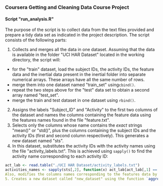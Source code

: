 ### Coursera Getting and Cleaning Data Course Project

#### Script "run_analysis.R"

The purpose of the script is to collect data from the text files
provided and prepare a tidy data set as indicated in the
project description. The script consists of the following
parts:

1. Collects and merges all the data in one dataset. Assuming
that the data is available in the folder "UCI HAR Dataset" located in the working directory, the script will:
  * for the "train" dataset, load the subject IDs, the activity IDs, the feature data and the
   inertial data present in the inertial folder
   into separate numerical arrays. These arrays have all the same  number of rows.
  * merge them into one dataset named "train_set"
   using`cbind()`.
  * repeat the two steps above for the "test" data set to obtain a second array named "test_set".
  * merge the train and test dataset in one dataset using `rbind()`.
2. Assigns the labels "Subject_ID" and "Activity" to the first two columns of the dataset and names the columns containing the feature data using the features names found in the file "feature.txt".
3. Selects only the columns whose name contains the _exact_ strings "mean()" or "std()", plus the columns containing the subject IDs and the activity IDs (first and second column respectively). This generates a new dataset named "sts".
4. In this dataset, substitutes the activity IDs with the activity names using the file "activity_labels.txt". This is achieved using `sapply()` to find the activity name corresponding to each activity ID:
```R
act_lab <- read.table("./UCI HAR Dataset/activity_labels.txt")
activities_names <- sapply(sts[,2], function(x) act_lab[act_lab[,1] == x, 2])```
Also, modifies the columns names corresponding to the features data by replacing the parentheses with multiple dots, and then substituting two or more dots with a single dot.
5. Creates a new dataset called "new_dataset" using the function `aggregate()` to group the data by Subject ID and Activity and calculates the average of each variable for each group. Transforms this dataset from wide to long form using `melt()`. The columns of the final dataset are "Activity", "Subject.ID", "Feature.Name" and "Feature.Average".
